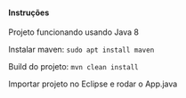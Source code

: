 #### Instruções

Projeto funcionando usando Java 8

Instalar maven:
```sudo apt install maven```

Build do projeto:
```mvn clean install```

Importar projeto no Eclipse e rodar o App.java
